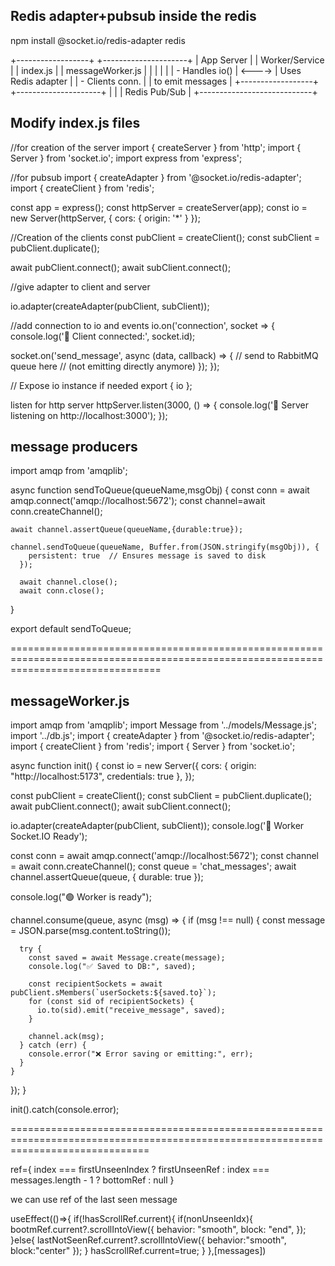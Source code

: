 ## Redis adapter+pubsub inside the redis ##

npm install @socket.io/redis-adapter redis


 +------------------+        +---------------------+
 |    App Server    |        |   Worker/Service    |
 |  index.js        |        |  messageWorker.js   |
 |                  |        |                     |
 |  - Handles io()  | <----> | Uses Redis adapter  |
 |  - Clients conn. |        | to emit messages    |
 +------------------+        +---------------------+
         |                            |
         |      Redis Pub/Sub         |
         +----------------------------+

## Modify index.js files ##
//for creation of the server
import { createServer } from 'http';
import { Server } from 'socket.io';
import express from 'express';

//for pubsub
import { createAdapter } from '@socket.io/redis-adapter';
import { createClient } from 'redis';

const app = express();
const httpServer = createServer(app);
const io = new Server(httpServer, {
  cors: { origin: '*' }
});


//Creation of the clients 
const pubClient = createClient();
const subClient = pubClient.duplicate();

await pubClient.connect();
await subClient.connect();

//give adapter to client and server

io.adapter(createAdapter(pubClient, subClient));

//add connection to io and events
io.on('connection', socket => {
  console.log('🔌 Client connected:', socket.id);

  socket.on('send_message', async (data, callback) => {
    // send to RabbitMQ queue here
    // (not emitting directly anymore)
  });
});

// Expose io instance if needed
export { io };

listen for http server
httpServer.listen(3000, () => {
  console.log('🚀 Server listening on http://localhost:3000');
});


##  message producers  ##

import amqp from 'amqplib';

async function sendToQueue(queueName,msgObj) {
    const conn = await amqp.connect('amqp://localhost:5672');
    const channel=await conn.createChannel();

    await channel.assertQueue(queueName,{durable:true});

    channel.sendToQueue(queueName, Buffer.from(JSON.stringify(msgObj)), {
        persistent: true  // Ensures message is saved to disk
      });

      await channel.close();
      await conn.close();
}

export default sendToQueue;

======================================================================================================================================

##  messageWorker.js ##

import amqp from 'amqplib';
import Message from '../models/Message.js';
import '../db.js';
import { createAdapter } from '@socket.io/redis-adapter';
import { createClient } from 'redis';
import { Server } from 'socket.io';

async function init() {
  const io = new Server({
    cors: { origin: "http://localhost:5173", credentials: true },
  });

  const pubClient = createClient();
  const subClient = pubClient.duplicate();
  await pubClient.connect();
  await subClient.connect();

  io.adapter(createAdapter(pubClient, subClient));
  console.log('🧵 Worker Socket.IO Ready');

  const conn = await amqp.connect('amqp://localhost:5672');
  const channel = await conn.createChannel();
  const queue = 'chat_messages';
  await channel.assertQueue(queue, { durable: true });

  console.log("🟢 Worker is ready");

  channel.consume(queue, async (msg) => {
    if (msg !== null) {
      const message = JSON.parse(msg.content.toString());

      try {
        const saved = await Message.create(message);
        console.log("✅ Saved to DB:", saved);

        const recipientSockets = await pubClient.sMembers(`userSockets:${saved.to}`);
        for (const sid of recipientSockets) {
          io.to(sid).emit("receive_message", saved);
        }

        channel.ack(msg);
      } catch (err) {
        console.error("❌ Error saving or emitting:", err);
      }
    }
  });
}

init().catch(console.error);

====================================================================================================================================

ref={
    index === firstUnseenIndex
      ? firstUnseenRef
      : index === messages.length - 1
      ? bottomRef
      : null
    }

we can use ref of the last seen message

useEffect(()=>{
  if(!hasScrollRef.current){
    if(nonUnseenIdx){
      bootmRef.current?.scrollIntoView({
        behavior: "smooth",
        block: "end",
      });
    }else{
      lastNotSeenRef.current?.scrollIntoView({
        behavior:"smooth",
        block:"center"
      });
    }
    hasScrollRef.current=true;
  }
},[messages])